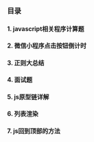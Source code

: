 ### 目录
#### 1. javascript相关程序计算题
#### 2. 微信小程序点击按钮倒计时
#### 3. 正则大总结
#### 4. 面试题
#### 5. js原型链详解
#### 6. 列表渲染
#### 7. js回到顶部的方法
